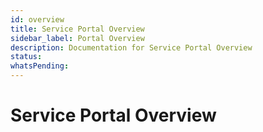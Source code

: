 ```yaml
---
id: overview
title: Service Portal Overview
sidebar_label: Portal Overview
description: Documentation for Service Portal Overview
status: 
whatsPending: 
---
```


# Service Portal Overview

